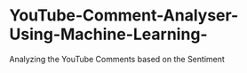 # YouTube-Comment-Analyser-Using-Machine-Learning-
Analyzing the YouTube Comments based on the Sentiment

